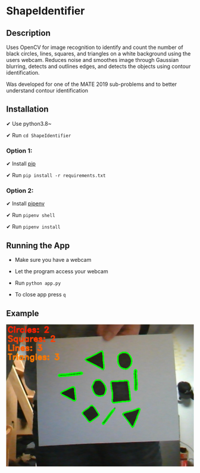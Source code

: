 # ShapeIdentifier

## Description
Uses OpenCV for image recognition to identify and count the number of black circles, lines, squares, and triangles on a white background using the users webcam. Reduces noise and smoothes image through Gaussian blurring, detects and outlines edges, and detects the objects using contour identification.

Was developed for one of the MATE 2019 sub-problems and to better understand contour identification 

## Installation

✔ Use python3.8~

✔ Run `cd ShapeIdentifier`

### Option 1:

✔ Install [pip](https://pip.pypa.io/en/stable/installing/)

✔ Run `pip install -r requirements.txt`

### Option 2:

✔ Install [pipenv](https://github.com/pypa/pipenv)

✔ Run `pipenv shell`

✔ Run `pipenv install`

## Running the App

- Make sure you have a webcam

- Let the program access your webcam

- Run `python app.py`

- To close app press `q`

## Example

<img src="./src/images/ShapeIdentifier.png">
